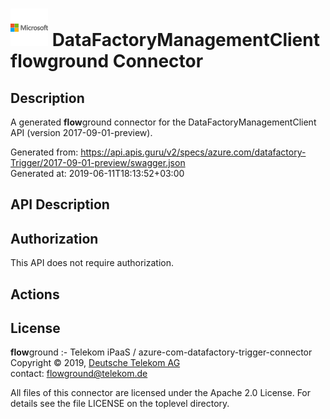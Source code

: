 # ![LOGO](logo.png) DataFactoryManagementClient **flow**ground Connector

## Description

A generated **flow**ground connector for the DataFactoryManagementClient API (version 2017-09-01-preview).

Generated from: https://api.apis.guru/v2/specs/azure.com/datafactory-Trigger/2017-09-01-preview/swagger.json<br/>
Generated at: 2019-06-11T18:13:52+03:00

## API Description



## Authorization

This API does not require authorization.

## Actions

## License

**flow**ground :- Telekom iPaaS / azure-com-datafactory-trigger-connector<br/>
Copyright © 2019, [Deutsche Telekom AG](https://www.telekom.de)<br/>
contact: flowground@telekom.de

All files of this connector are licensed under the Apache 2.0 License. For details
see the file LICENSE on the toplevel directory.
